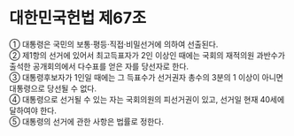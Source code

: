 # 대한민국헌법 제67조

① 대통령은 국민의 보통·평등·직접·비밀선거에 의하여 선출된다.  
② 제1항의 선거에 있어서 최고득표자가 2인 이상인 때에는 국회의 재적의원 과반수가 출석한 공개회의에서 다수표를 얻은 자를 당선자로 한다.  
③ 대통령후보자가 1인일 때에는 그 득표수가 선거권자 총수의 3분의 1 이상이 아니면 대통령으로 당선될 수 없다.  
④ 대통령으로 선거될 수 있는 자는 국회의원의 피선거권이 있고, 선거일 현재 40세에 달하여야 한다.  
⑤ 대통령의 선거에 관한 사항은 법률로 정한다.

